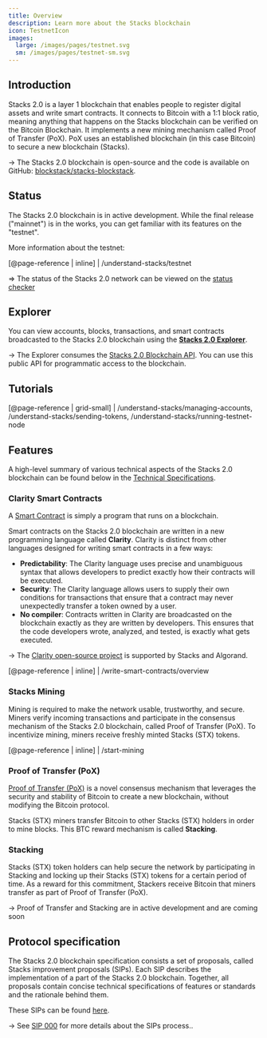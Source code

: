 ```yaml
---
title: Overview
description: Learn more about the Stacks blockchain
icon: TestnetIcon
images:
  large: /images/pages/testnet.svg
  sm: /images/pages/testnet-sm.svg
---
```


## Introduction

Stacks 2.0 is a layer 1 blockchain that enables people to register digital assets and write smart contracts. It connects to Bitcoin with a 1:1 block ratio, meaning anything that happens on the Stacks blockchain can be verified on the Bitcoin Blockchain. It implements a new mining mechanism called Proof of Transfer (PoX). PoX uses an established blockchain (in this case Bitcoin) to secure a new blockchain (Stacks).

-> The Stacks 2.0 blockchain is open-source and the code is available on GitHub: [blockstack/stacks-blockstack](https://github.com/blockstack/stacks-blockchain).

## Status

The Stacks 2.0 blockchain is in active development. While the final release ("mainnet") is in the works, you can get familiar with its features on the "testnet".

More information about the testnet:

[@page-reference | inline]
| /understand-stacks/testnet

=> The status of the Stacks 2.0 network can be viewed on the [status checker](/understand-stacks/network#health-check)

## Explorer

You can view accounts, blocks, transactions, and smart contracts broadcasted to the Stacks 2.0 blockchain using the [**Stacks 2.0 Explorer**](https://testnet-explorer.blockstack.org/).

-> The Explorer consumes the [Stacks 2.0 Blockchain API](https://blockstack.github.io/stacks-blockchain-api/). You can use this public API for programmatic access to the blockchain.

## Tutorials

[@page-reference | grid-small]
| /understand-stacks/managing-accounts, /understand-stacks/sending-tokens, /understand-stacks/running-testnet-node

## Features

A high-level summary of various technical aspects of the Stacks 2.0 blockchain can be found below in the [Technical Specifications](/understand-stacks/technical-specs).

### Clarity Smart Contracts

A [Smart Contract](https://academy.binance.com/glossary/smart-contract) is simply a program that runs on a blockchain.

Smart contracts on the Stacks 2.0 blockchain are written in a new programming language called **Clarity**. Clarity is distinct from other languages designed for writing smart contracts in a few ways:

- **Predictability**: The Clarity language uses precise and unambiguous syntax that allows developers to predict exactly how their contracts will be executed.
- **Security**: The Clarity language allows users to supply their own conditions for transactions that ensure that a contract may never unexpectedly transfer a token owned by a user.
- **No compiler**: Contracts written in Clarity are broadcasted on the blockchain exactly as they are written by developers. This ensures that the code developers wrote, analyzed, and tested, is exactly what gets executed.

-> The [Clarity open-source project](https://clarity-lang.org/) is supported by Stacks and Algorand.

[@page-reference | inline]
| /write-smart-contracts/overview

### Stacks Mining

Mining is required to make the network usable, trustworthy, and secure. Miners verify incoming transactions and participate in the consensus mechanism of the Stacks 2.0 blockchain, called Proof of Transfer (PoX). To incentivize mining, miners receive freshly minted Stacks (STX) tokens.

[@page-reference | inline]
| /start-mining

### Proof of Transfer (PoX)

[Proof of Transfer (PoX)](/understand-stacks/proof-of-transfer) is a novel consensus mechanism that leverages the security and stability of Bitcoin to create a new blockchain, without modifying the Bitcoin protocol.

Stacks (STX) miners transfer Bitcoin to other Stacks (STX) holders in order to mine blocks. This BTC reward mechanism is called **Stacking**.

### Stacking

Stacks (STX) token holders can help secure the network by participating in Stacking and locking up their Stacks (STX) tokens for a certain period of time. As a reward for this commitment, Stackers receive Bitcoin that miners transfer as part of Proof of Transfer (PoX).

-> Proof of Transfer and Stacking are in active development and are coming soon

## Protocol specification

The Stacks 2.0 blockchain specification consists a set of proposals, called Stacks improvement proposals (SIPs). Each SIP describes the implementation of a part of the Stacks 2.0 blockchain. Together, all proposals contain concise technical specifications of features or standards and the rationale
behind them.

These SIPs can be found [here](https://github.com/blockstack/stacks-blockchain/blob/master/sip/).

-> See [SIP 000](https://github.com/blockstack/stacks-blockchain/blob/master/sip/sip-000-stacks-improvement-proposal-process.md) for more details about the SIPs process..
